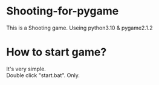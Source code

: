 # Shooting-for-pygame
This is a Shooting game. Useing python3.10 &amp; pygame2.1.2

# How to start game?

It's very simple.<br>
Double click "start.bat". Only.
